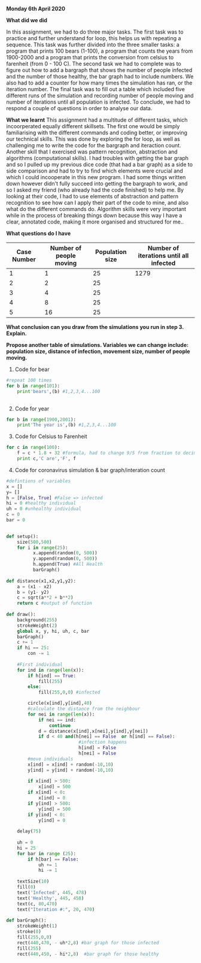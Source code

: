 **Monday 6th April 2020**

**What did we did**


In this assignment, we had to do three major tasks. The first task was to practice and further understand for loop, this helps us with repeating a sequence. This task was further divided into the three smaller tasks: a program that prints 100 bears (1-100), a program that counts the years from 1900-2000 and a program that prints the conversion from celsius to farenheit (from 0 - 100 C). The second task we had to complete was to figure out how to add a bargraph that shows the number of people infected and the number of those healthy, the bar graph had to include numbers. We also had to add a counter for how many times the simulation has ran, or the iteration number. The final task was to fill out a table which included five different runs of the simulation and recording number of people moving and number of iterations until all population is infected. To conclude, we had to respond a couple of questions in order to analyse our data. 

**What we learnt**
This assignment had a multitude of different tasks, which incoorperated equally different skillsets. The first one would be simply familiarising with the different commands and coding better, or improving our technical skills. This was done by exploring the for loop, as well as challenging me to write the code for the bargraph and iteraction count. Another skill that I exercised was pattern recognition, abstraction and algorithms (computational skills). I had troubles with getting the bar graph and so I pulled up my previous dice code (that had a bar graph) as a side to side comparison and had to try to find which elements were crucial and which I could incooperate in this new program. I had some things written down however didn't fully succeed into getting the bargraph to work, and so I asked my friend (who already had the code finished) to help me. By looking at their code, I had to use elements of abstraction and pattern recognition to see how can I apply their part of the code to mine, and also what do the different commands do. Algorithm skills were very important while in the process of breaking things down because this way I have a clear, annotated code, making it more organised and structured for me.. 

**What questions do I have** 

| Case Number  | Number of people moving |Population size | Number of iterations until all infected | 
| ------------- | ------------- | ------------- | -------------  | 
| 1  | 1 |  25 | 1279 | 
| 2 | 2 | 25 | 
| 3 | 4 | 25 | 
| 4 | 8 | 25 | 
|5 | 16 | 25 | 

**What conclusion can you draw from the simulations you run in step 3. Explain.**


**Propose another table of simulations. Variables we can change include: population size, distance of infection, movement size, number of people moving.** 


1. Code for bear 
```py 
#repeat 100 times
for b in range(101):
    print'bears',(b) #1,2,3,4...100 
    
``` 
2. Code for year 
```py
for b in range(1900,2001):
    print'The year is',(b) #1,2,3,4...100 
```
3. Code for Celsius to Farenheit 
```py 
for c in range(100):
    f = c * 1.8 + 32 #formula, had to change 9/5 from fraction to decimal 
    print c,'C are','F', f
```
4. Code for coronavirus simulation & bar graph/interation count
```py 
#defintions of variables
x = []
y= []
h = [False, True] #False => infected 
hi = 0 #healthy individual
uh = 0 #unhealthy individual
c = 0 
bar = 0 

    
def setup():
    size(500,500)
    for i in range(25):
          x.append(random(0, 500))
          y.append(random(0, 500))
          h.append(True) #All Health 
          barGraph()
          
def distance(x1,x2,y1,y2):
    a = (x1 - x2) 
    b = (y1- y2)
    c = sqrt(a**2 + b**2) 
    return c #output of function 
    
def draw():
    background(255)
    strokeWeight(2)
    global x, y, hi, uh, c, bar
    barGraph()
    c += 1
    if hi == 25:
        con -= 1
    
    #First individual 
    for ind in range(len(x)):
        if h[ind] == True:
            fill(255)
        else:
            fill(255,0,0) #infected

        circle(x[ind],y[ind],40)
        #calculate the distance from the neighbour 
        for nei in range(len(x)):
            if nei == ind:
                continue 
            d = distance(x[ind],x[nei],y[ind],y[nei]) 
            if d < 40 and(h[nei] == False  or h[ind] == False): 
                           #infection happens  
                           h[ind] = False
                           h[nei] = False 
        #move individuals
        x[ind] = x[ind] + random(-10,10)
        y[ind] = y[ind] + random(-10,10)
        
        if x[ind] > 500:
            x[ind] = 500
        if x[ind] < 0:
            x[ind] = 0 
        if y[ind] > 500:
            y[ind] = 500
        if y[ind] < 0:
            y[ind] = 0
            
    delay(75) 
        
    uh = 0
    hi = 25
    for bar in range (25):
        if h[bar] == False:
            uh += 1 
            hi -= 1
            
    textSize(10)
    fill(0)
    text('Infected', 445, 478)
    text('Healthy', 445, 458)
    text(c, 80,470)
    text("Iteration #:", 20, 470)
        
def barGraph():
    strokeWeight(1)
    stroke(0)
    fill(255,0,0)
    rect(440,470, - uh*2,8) #bar graph for those infected
    fill(255)
    rect(440,450, - hi*2,8)  #bar graph for those healthy      

```
